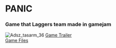 # PANIC

<h3> Game that Laggers team made in gamejam </h3> 

![Adsz_tasarm_36](https://github.com/muhammedahmetsekerci/PANIC/assets/96115180/d636b765-d005-4141-b72f-0eea5d1d36f5)
[Game Trailer](https://youtu.be/VFQKMFx-Nw8) </br>
[Game Files](https://drive.google.com/drive/folders/15EqXNKZ1UD_f8dzaB5Famccwn044pV8c?usp=drive_link)



